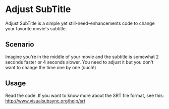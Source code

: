 Adjust SubTitle
===============

Adjust SubTitle is a simple yet still-need-enhancements code to change your favorite movie's subtitle.

Scenario
--------
Imagine you're in the middle of your movie and the subtitle is somewhat 2 seconds faster or 4 seconds slower.
You need to adjust it but you don't want to change the time one by one (ouch!)

Usage
-----
Read the code. If you want to know more about the SRT file format,
see this: http://www.visualsubsync.org/help/srt
